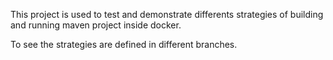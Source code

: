 This project is used to test and demonstrate differents strategies of building and running maven project
inside docker. 

To see the strategies are defined in different branches. 


